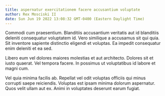 ```yaml
---
title: aspernatur exercitationem facere accusantium voluptate
author: Rex Mosciski II
date: Sun Jun 19 2022 13:08:32 GMT-0400 (Eastern Daylight Time)
---
```

Commodi cum praesentium. Blanditiis accusantium veritatis aut id blanditiis deleniti consequatur voluptatem id. Vero similique a accusamus sit qui quia. Sit inventore sapiente distinctio eligendi et voluptas. Ea impedit consequatur enim deleniti et ea sed.

 Libero eum vel dolores maiores molestias et aut architecto. Dolores sit et iusto quaerat. Vel tempora facere. In possimus ut voluptatibus id labore et magni cum.

 Vel quia minima facilis ab. Repellat vel odit voluptas officiis qui minus corrupti saepe reiciendis. Voluptas est ipsam minima dolorum aspernatur. Quos velit ullam aut ex. Animi in voluptates deserunt earum fugiat.